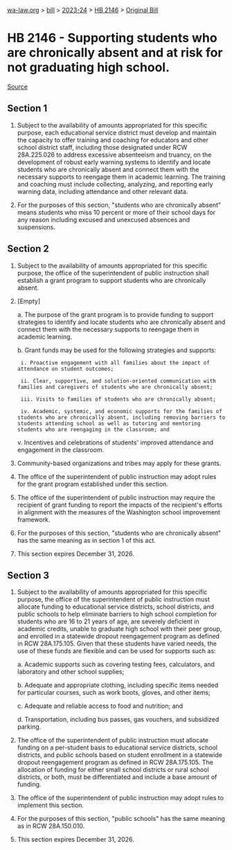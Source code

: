 [wa-law.org](/) > [bill](/bill/) > [2023-24](/bill/2023-24/) > [HB 2146](/bill/2023-24/hb/2146/) > [Original Bill](/bill/2023-24/hb/2146/1/)

# HB 2146 - Supporting students who are chronically absent and at risk for not graduating high school.

[Source](http://lawfilesext.leg.wa.gov/biennium/2023-24/Pdf/Bills/House%20Bills/2146.pdf)

## Section 1
1. Subject to the availability of amounts appropriated for this specific purpose, each educational service district must develop and maintain the capacity to offer training and coaching for educators and other school district staff, including those designated under RCW 28A.225.026 to address excessive absenteeism and truancy, on the development of robust early warning systems to identify and locate students who are chronically absent and connect them with the necessary supports to reengage them in academic learning. The training and coaching must include collecting, analyzing, and reporting early warning data, including attendance and other relevant data.

2. For the purposes of this section, "students who are chronically absent" means students who miss 10 percent or more of their school days for any reason including excused and unexcused absences and suspensions.

## Section 2
1. Subject to the availability of amounts appropriated for this specific purpose, the office of the superintendent of public instruction shall establish a grant program to support students who are chronically absent.

2. [Empty]

    a. The purpose of the grant program is to provide funding to support strategies to identify and locate students who are chronically absent and connect them with the necessary supports to reengage them in academic learning.

    b. Grant funds may be used for the following strategies and supports:

        i. Proactive engagement with all families about the impact of attendance on student outcomes;

        ii. Clear, supportive, and solution-oriented communication with families and caregivers of students who are chronically absent;

        iii. Visits to families of students who are chronically absent;

        iv. Academic, systemic, and economic supports for the families of students who are chronically absent, including removing barriers to students attending school as well as tutoring and mentoring students who are reengaging in the classroom; and

    v. Incentives and celebrations of students' improved attendance and engagement in the classroom.

3. Community-based organizations and tribes may apply for these grants.

4. The office of the superintendent of public instruction may adopt rules for the grant program established under this section.

5. The office of the superintendent of public instruction may require the recipient of grant funding to report the impacts of the recipient's efforts in alignment with the measures of the Washington school improvement framework.

6. For the purposes of this section, "students who are chronically absent" has the same meaning as in section 1 of this act.

7. This section expires December 31, 2026.

## Section 3
1. Subject to the availability of amounts appropriated for this specific purpose, the office of the superintendent of public instruction must allocate funding to educational service districts, school districts, and public schools to help eliminate barriers to high school completion for students who are 16 to 21 years of age, are severely deficient in academic credits, unable to graduate high school with their peer group, and enrolled in a statewide dropout reengagement program as defined in RCW 28A.175.105. Given that these students have varied needs, the use of these funds are flexible and can be used for supports such as:

    a. Academic supports such as covering testing fees, calculators, and laboratory and other school supplies;

    b. Adequate and appropriate clothing, including specific items needed for particular courses, such as work boots, gloves, and other items;

    c. Adequate and reliable access to food and nutrition; and

    d. Transportation, including bus passes, gas vouchers, and subsidized parking.

2. The office of the superintendent of public instruction must allocate funding on a per-student basis to educational service districts, school districts, and public schools based on student enrollment in a statewide dropout reengagement program as defined in RCW 28A.175.105. The allocation of funding for either small school districts or rural school districts, or both, must be differentiated and include a base amount of funding.

3. The office of the superintendent of public instruction may adopt rules to implement this section.

4. For the purposes of this section, "public schools" has the same meaning as in RCW 28A.150.010.

5. This section expires December 31, 2026.
